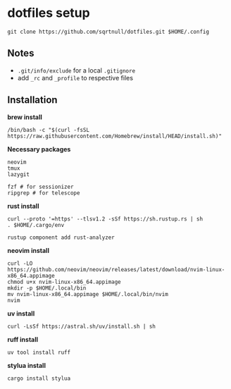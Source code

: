 # dotfiles setup

```
git clone https://github.com/sqrtnull/dotfiles.git $HOME/.config
```
## Notes
- `.git/info/exclude` for a local `.gitignore`
- add `_rc` and `_profile` to respective files

## Installation

**brew install**
```
/bin/bash -c "$(curl -fsSL https://raw.githubusercontent.com/Homebrew/install/HEAD/install.sh)"
```

**Necessary packages**
```
neovim
tmux
lazygit

fzf # for sessionizer
ripgrep # for telescope
```

**rust install**
```
curl --proto '=https' --tlsv1.2 -sSf https://sh.rustup.rs | sh
. $HOME/.cargo/env

rustup component add rust-analyzer
```
**neovim install**
```
curl -LO https://github.com/neovim/neovim/releases/latest/download/nvim-linux-x86_64.appimage
chmod u+x nvim-linux-x86_64.appimage
mkdir -p $HOME/.local/bin
mv nvim-linux-x86_64.appimage $HOME/.local/bin/nvim
nvim
```

**uv install**
```
curl -LsSf https://astral.sh/uv/install.sh | sh
```

**ruff install**
```
uv tool install ruff
```

**stylua install**
```
cargo install stylua
```
